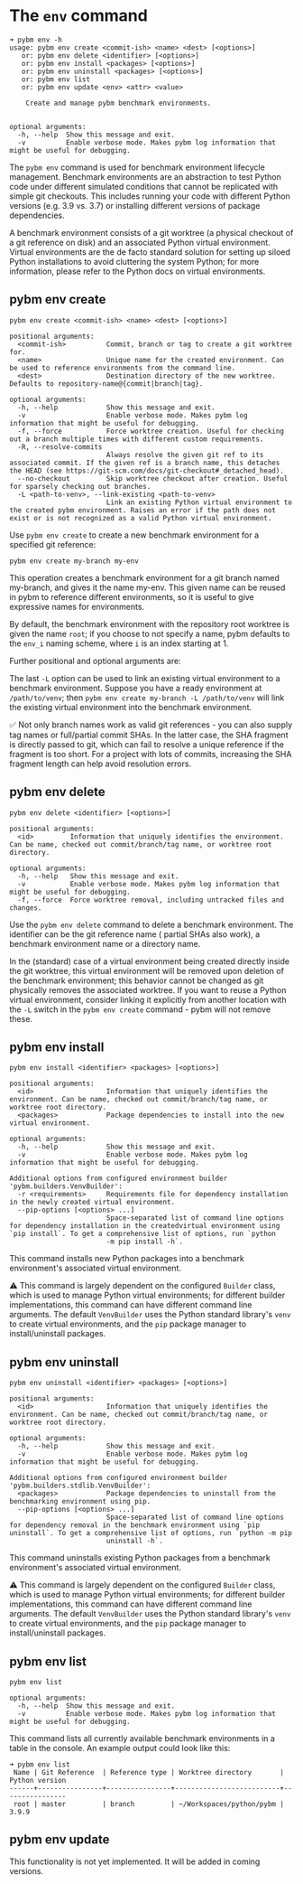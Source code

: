 # The `env` command

```shell
➜ pybm env -h
usage: pybm env create <commit-ish> <name> <dest> [<options>]
   or: pybm env delete <identifier> [<options>]
   or: pybm env install <packages> [<options>]
   or: pybm env uninstall <packages> [<options>]
   or: pybm env list
   or: pybm env update <env> <attr> <value>

    Create and manage pybm benchmark environments.
    

optional arguments:
  -h, --help  Show this message and exit.
  -v          Enable verbose mode. Makes pybm log information that might be useful for debugging.
```

The `pybm env` command is used for benchmark environment lifecycle management. Benchmark environments are an abstraction
to test Python code under different simulated conditions that cannot be replicated with simple git checkouts. This
includes running your code with different Python versions (e.g. 3.9 vs. 3.7) or installing different versions of package
dependencies.

A benchmark environment consists of a git worktree (a physical checkout of a git reference on disk) and an associated
Python virtual environment. Virtual environments are the de facto standard solution for setting up siloed Python
installations to avoid cluttering the system Python; for more information, please refer to the Python docs on virtual
environments.

## pybm env create

```
pybm env create <commit-ish> <name> <dest> [<options>]

positional arguments:
  <commit-ish>          Commit, branch or tag to create a git worktree for.
  <name>                Unique name for the created environment. Can be used to reference environments from the command line.
  <dest>                Destination directory of the new worktree. Defaults to repository-name@{commit|branch|tag}.

optional arguments:
  -h, --help            Show this message and exit.
  -v                    Enable verbose mode. Makes pybm log information that might be useful for debugging.
  -f, --force           Force worktree creation. Useful for checking out a branch multiple times with different custom requirements.
  -R, --resolve-commits
                        Always resolve the given git ref to its associated commit. If the given ref is a branch name, this detaches the HEAD (see https://git-scm.com/docs/git-checkout#_detached_head).
  --no-checkout         Skip worktree checkout after creation. Useful for sparsely checking out branches.
  -L <path-to-venv>, --link-existing <path-to-venv>
                        Link an existing Python virtual environment to the created pybm environment. Raises an error if the path does not exist or is not recognized as a valid Python virtual environment.
```

Use `pybm env create` to create a new benchmark environment for a specified git reference:

```shell
pybm env create my-branch my-env
```

This operation creates a benchmark environment for a git branch named my-branch, and gives it the name my-env. This
given name can be reused in pybm to reference different environments, so it is useful to give expressive names for
environments.

By default, the benchmark environment with the repository root worktree is given the name `root`; if you choose to not
specify a name, pybm defaults to the `env_i` naming scheme, where `i` is an index starting at 1.

Further positional and optional arguments are:

The last `-L` option can be used to link an existing virtual environment to a benchmark environment. Suppose you have a
ready environment at `/path/to/venv`; then `pybm env create my-branch -L /path/to/venv` will link the existing virtual
environment into the benchmark environment.

✅ Not only branch names work as valid git references - you can also supply tag names or full/partial commit SHAs. In the
latter case, the SHA fragment is directly passed to git, which can fail to resolve a unique reference if the fragment is
too short. For a project with lots of commits, increasing the SHA fragment length can help avoid resolution errors.

## pybm env delete

```
pybm env delete <identifier> [<options>]

positional arguments:
  <id>         Information that uniquely identifies the environment. Can be name, checked out commit/branch/tag name, or worktree root directory.

optional arguments:
  -h, --help   Show this message and exit.
  -v           Enable verbose mode. Makes pybm log information that might be useful for debugging.
  -f, --force  Force worktree removal, including untracked files and changes.
```

Use the `pybm env delete` command to delete a benchmark environment. The identifier can be the git reference name (
partial SHAs also work), a benchmark environment name or a directory name.

In the (standard) case of a virtual environment being created directly inside the git worktree, this virtual environment
will be removed upon deletion of the benchmark environment; this behavior cannot be changed as git physically removes
the associated worktree. If you want to reuse a Python virtual environment, consider linking it explicitly from another
location with the `-L` switch in the `pybm env create` command - pybm will not remove these.

## pybm env install

```
pybm env install <identifier> <packages> [<options>]

positional arguments:
  <id>                  Information that uniquely identifies the environment. Can be name, checked out commit/branch/tag name, or worktree root directory.
  <packages>            Package dependencies to install into the new virtual environment.

optional arguments:
  -h, --help            Show this message and exit.
  -v                    Enable verbose mode. Makes pybm log information that might be useful for debugging.
  
Additional options from configured environment builder 'pybm.builders.VenvBuilder':
  -r <requirements>     Requirements file for dependency installation in the newly created virtual environment.
  --pip-options [<options> ...]
                        Space-separated list of command line options for dependency installation in the createdvirtual environment using `pip install`. To get a comprehensive list of options, run `python
                        -m pip install -h`.
```

This command installs new Python packages into a benchmark environment's associated virtual environment.

⚠️ This command is largely dependent on the configured `Builder` class, which is used to manage Python virtual
environments; for different builder implementations, this command can have different command line arguments. The
default `VenvBuilder` uses the Python standard library's `venv` to create virtual environments, and the `pip` package
manager to install/uninstall packages.

## pybm env uninstall

```
pybm env uninstall <identifier> <packages> [<options>]

positional arguments:
  <id>                  Information that uniquely identifies the environment. Can be name, checked out commit/branch/tag name, or worktree root directory.

optional arguments:
  -h, --help            Show this message and exit.
  -v                    Enable verbose mode. Makes pybm log information that might be useful for debugging.

Additional options from configured environment builder 'pybm.builders.stdlib.VenvBuilder':
  <packages>            Package dependencies to uninstall from the benchmarking environment using pip.
  --pip-options [<options> ...]
                        Space-separated list of command line options for dependency removal in the benchmark environment using `pip uninstall`. To get a comprehensive list of options, run `python -m pip
                        uninstall -h`.
```

This command uninstalls existing Python packages from a benchmark environment's associated virtual environment.

⚠️ This command is largely dependent on the configured `Builder` class, which is used to manage Python virtual
environments; for different builder implementations, this command can have different command line arguments. The
default `VenvBuilder` uses the Python standard library's `venv` to create virtual environments, and the `pip` package
manager to install/uninstall packages.

## pybm env list

```
pybm env list

optional arguments:
  -h, --help  Show this message and exit.
  -v          Enable verbose mode. Makes pybm log information that might be useful for debugging.
```

This command lists all currently available benchmark environments in a table in the console. An example output could
look like this:

```
➜ pybm env list
 Name | Git Reference  | Reference type | Worktree directory       | Python version
------+----------------+----------------+--------------------------+----------------
 root | master         | branch         | ~/Workspaces/python/pybm | 3.9.9         
```

## pybm env update

This functionality is not yet implemented. It will be added in coming versions.